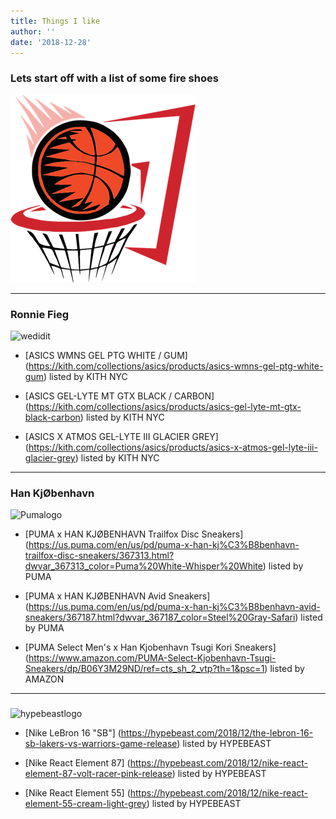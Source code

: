 ```yaml
---
title: Things I like
author: ''
date: '2018-12-28'
---
```


### Lets start off with a list of some fire shoes
![Ballingallday](/bballlogo.png)

---

### Ronnie Fieg
<img src="/kithlogo.png" alt="wedidit" width="300" height="160"/>

* [ASICS WMNS GEL PTG
WHITE / GUM] (https://kith.com/collections/asics/products/asics-wmns-gel-ptg-white-gum) listed by KITH NYC

* [ASICS GEL-LYTE MT GTX
BLACK / CARBON] (https://kith.com/collections/asics/products/asics-gel-lyte-mt-gtx-black-carbon) listed by KITH NYC

* [ASICS X ATMOS GEL-LYTE III
GLACIER GREY] (https://kith.com/collections/asics/products/asics-x-atmos-gel-lyte-iii-glacier-grey) listed by KITH NYC

---
### Han KjØbenhavn
![Pumalogo](/pumalogo.png)

* [PUMA x HAN KJØBENHAVN Trailfox Disc Sneakers] (https://us.puma.com/en/us/pd/puma-x-han-kj%C3%B8benhavn-trailfox-disc-sneakers/367313.html?dwvar_367313_color=Puma%20White-Whisper%20White) listed by PUMA

* [PUMA x HAN KJØBENHAVN Avid Sneakers] (https://us.puma.com/en/us/pd/puma-x-han-kj%C3%B8benhavn-avid-sneakers/367187.html?dwvar_367187_color=Steel%20Gray-Safari) listed by PUMA

* [PUMA Select Men's x Han Kjobenhavn Tsugi Kori Sneakers] (https://www.amazon.com/PUMA-Select-Kjobenhavn-Tsugi-Sneakers/dp/B06Y3M29ND/ref=cts_sh_2_vtp?th=1&psc=1) listed by AMAZON

----------------------------------------

### 
![hypebeastlogo](/HypebeastLogo.png)

* [Nike LeBron 16 "SB"] (https://hypebeast.com/2018/12/the-lebron-16-sb-lakers-vs-warriors-game-release) listed by HYPEBEAST

* [Nike React Element 87] (https://hypebeast.com/2018/12/nike-react-element-87-volt-racer-pink-release) listed by HYPEBEAST

* [Nike React Element 55] (https://hypebeast.com/2018/12/nike-react-element-55-cream-light-grey) listed by HYPEBEAST




